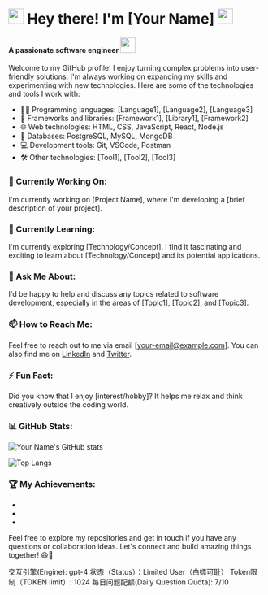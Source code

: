 # <img src="https://emojipedia-us.s3.dualstack.us-west-1.amazonaws.com/thumbs/240/apple/271/waving-hand_1f44b.png" width="30px"> Hey there! I'm [Your Name] <img src="https://emojipedia-us.s3.dualstack.us-west-1.amazonaws.com/thumbs/240/apple/271/smiling-face-with-sunglasses_1f60e.png" width="30px">
#### A passionate software engineer  <img src="https://emojipedia-us.s3.dualstack.us-west-1.amazonaws.com/thumbs/240/microsoft/209/laptop-computer_1f4bb.png" width="30px">

Welcome to my GitHub profile! I enjoy turning complex problems into user-friendly solutions. I'm always working on expanding my skills and experimenting with new technologies. Here are some of the technologies and tools I work with:

- 👨‍💻 Programming languages: [Language1], [Language2], [Language3]
- 🧰 Frameworks and libraries: [Framework1], [Library1], [Framework2]
- 🌐 Web technologies: HTML, CSS, JavaScript, React, Node.js
- 🚀 Databases: PostgreSQL, MySQL, MongoDB
- 💻 Development tools: Git, VSCode, Postman
- 🛠️ Other technologies: [Tool1], [Tool2], [Tool3]

### 🔭 Currently Working On:
I'm currently working on [Project Name], where I'm developing a [brief description of your project].

### 🌱 Currently Learning:
I'm currently exploring [Technology/Concept]. I find it fascinating and exciting to learn about [Technology/Concept] and its potential applications.

### 💬 Ask Me About:
I'd be happy to help and discuss any topics related to software development, especially in the areas of [Topic1], [Topic2], and [Topic3].

### 📫 How to Reach Me:
Feel free to reach out to me via email [your-email@example.com]. You can also find me on [LinkedIn](https://www.linkedin.com/in/your-profile) and [Twitter](https://twitter.com/your-profile).

### ⚡ Fun Fact:
Did you know that I enjoy [interest/hobby]? It helps me relax and think creatively outside the coding world.

### 📊 GitHub Stats:
![Your Name's GitHub stats](https://github-readme-stats.vercel.app/api?username=your-username&show_icons=true&theme=dark)

![Top Langs](https://github-readme-stats.vercel.app/api/top-langs/?username=your-username&layout=compact&theme=dark)

### 🏆 My Achievements:
- [Achievement1]: Description.
- [Achievement2]: Description.
- [Achievement3]: Description.

Feel free to explore my repositories and get in touch if you have any questions or collaboration ideas. Let's connect and build amazing things together! 😄🚀

交互引擎(Engine): gpt-4
状态（Status）：Limited User（白嫖可耻）
Token限制（TOKEN limit）: 1024
每日问题配额(Daily Question Quota): 7/10
